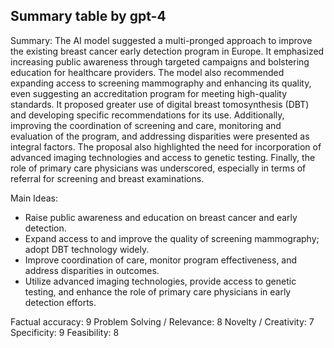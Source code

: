 ## Summary table by gpt-4
Summary:
The AI model suggested a multi-pronged approach to improve the existing breast cancer early detection program in Europe. It emphasized increasing public awareness through targeted campaigns and bolstering education for healthcare providers. The model also recommended expanding access to screening mammography and enhancing its quality, even suggesting an accreditation program for meeting high-quality standards. It proposed greater use of digital breast tomosynthesis (DBT) and developing specific recommendations for its use. Additionally, improving the coordination of screening and care, monitoring and evaluation of the program, and addressing disparities were presented as integral factors. The proposal also highlighted the need for incorporation of advanced imaging technologies and access to genetic testing. Finally, the role of primary care physicians was underscored, especially in terms of referral for screening and breast examinations.

Main Ideas:
- Raise public awareness and education on breast cancer and early detection.
- Expand access to and improve the quality of screening mammography; adopt DBT technology widely.
- Improve coordination of care, monitor program effectiveness, and address disparities in outcomes.
- Utilize advanced imaging technologies, provide access to genetic testing, and enhance the role of primary care physicians in early detection efforts.

Factual accuracy: 9
Problem Solving / Relevance: 8
Novelty / Creativity: 7
Specificity: 9
Feasibility: 8